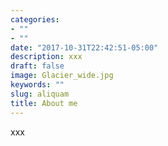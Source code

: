```yaml
---
categories:
- ""
- ""
date: "2017-10-31T22:42:51-05:00"
description: xxx
draft: false
image: Glacier_wide.jpg
keywords: ""
slug: aliquam
title: About me
---
```


xxx